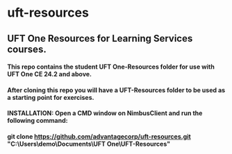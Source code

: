 # uft-resources
## UFT One Resources for Learning Services courses.
#### This repo contains the student UFT One-Resources folder for use with UFT One CE 24.2 and above.
#### After cloning this repo you will have a UFT-Resources folder to be used as a starting point for exercises.
#### INSTALLATION: Open a CMD window on NimbusClient and run the following command:
#### git clone https://github.com/advantagecorp/uft-resources.git "C:\Users\demo\Documents\UFT One\UFT-Resources"
